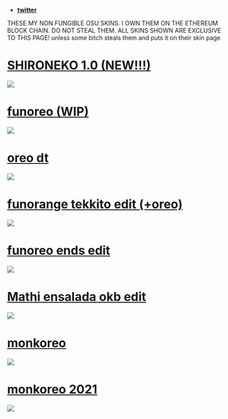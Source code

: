 * [**twitter**](https://twitter.com/kiritomc8023)

THESE MY NON FUNGIBLE OSU SKINS. I OWN THEM ON THE ETHEREUM BLOCK CHAIN. DO NOT STEAL THEM.
ALL SKINS SHOWN ARE EXCLUSIVE TO THIS PAGE! unless some bitch steals them and puts it on their skin page


# [SHIRONEKO 1.0 (NEW!!!)](https://ori09.s-ul.eu/6cviVORR)
![](https://ori09.s-ul.eu/WipXhzQi)

# [funoreo (WIP)](https://ori09.s-ul.eu/L4Vc5Eme)
![](https://ori09.s-ul.eu/Z0OhtcUx)

# [oreo dt](https://ori09.s-ul.eu/VjRZ36BJ)
![](https://ori09.s-ul.eu/JAnAOJTY)

# [funorange tekkito edit (+oreo)](https://ori09.s-ul.eu/dE1YaPtV)
![](https://ori09.s-ul.eu/viITP1tl)

# [funoreo ends edit](https://ori09.s-ul.eu/8IuNboEF)
![](https://ori09.s-ul.eu/HInxTe8k)

# [Mathi ensalada okb edit](https://ori09.s-ul.eu/lHj4JhjX)
![](https://ori09.s-ul.eu/xQ6oIlfO)

# [monkoreo](https://ori09.s-ul.eu/FWutI8Y0)
![](https://ori09.s-ul.eu/Wfv0gAFv)

# [monkoreo 2021](https://ori09.s-ul.eu/hcXKzBxA)
![](https://ori09.s-ul.eu/eR1ou8r7)





